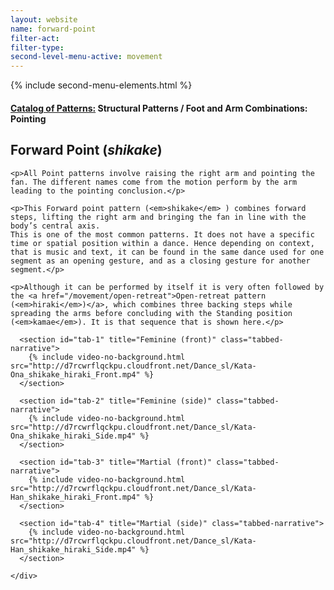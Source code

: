 ```yaml
---
layout: website
name: forward-point
filter-act:
filter-type:
second-level-menu-active: movement
---
```

{% include second-menu-elements.html %}

<main class="page-content">
  <div class="text-container">
    <h4><a href="/movement/">Catalog of Patterns:</a> Structural Patterns / Foot and Arm Combinations: Pointing</h4>
    <h2>Forward Point (<em>shikake</em>)</h2>


    <p>All Point patterns involve raising the right arm and pointing the fan. The different names come from the motion perform by the arm leading to the pointing conclusion.</p>

    <p>This Forward point pattern (<em>shikake</em> ) combines forward steps, lifting the right arm and bringing the fan in line with the body’s central axis.
    This is one of the most common patterns. It does not have a specific time or spatial position within a dance. Hence depending on context, that is music and text, it can be found in the same dance used for one segment as an opening gesture, and as a closing gesture for another segment.</p>

    <p>Although it can be performed by itself it is very often followed by the <a href="/movement/open-retreat">Open-retreat pattern (<em>hiraki</em>)</a>, which combines three backing steps while spreading the arms before concluding with the Standing position (<em>kamae</em>). It is that sequence that is shown here.</p>



  </div>


<div class="tabs-container">
  <div class="tabs-container__links">
    <div class="wrapper">
      <div id="tabs"></div>
    </div>
  </div>
  <div class="tabs-container__content">
    <div class="wrapper">

      <section id="tab-1" title="Feminine (front)" class="tabbed-narrative">
        {% include video-no-background.html src="http://d7rcwrflqckpu.cloudfront.net/Dance_sl/Kata-Ona_shikake_hiraki_Front.mp4" %}
      </section>

      <section id="tab-2" title="Feminine (side)" class="tabbed-narrative">
        {% include video-no-background.html src="http://d7rcwrflqckpu.cloudfront.net/Dance_sl/Kata-Ona_shikake_hiraki_Side.mp4" %}
      </section>

      <section id="tab-3" title="Martial (front)" class="tabbed-narrative">
        {% include video-no-background.html src="http://d7rcwrflqckpu.cloudfront.net/Dance_sl/Kata-Han_shikake_hiraki_Front.mp4" %}
      </section>

      <section id="tab-4" title="Martial (side)" class="tabbed-narrative">
        {% include video-no-background.html src="http://d7rcwrflqckpu.cloudfront.net/Dance_sl/Kata-Han_shikake_hiraki_Side.mp4" %}
      </section>

    </div>
  </div>
</div>
</main>
